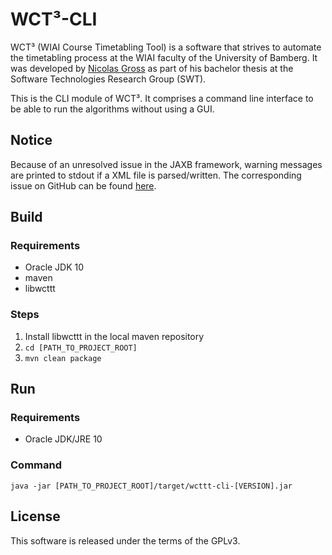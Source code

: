 # WCT³-CLI

WCT³ (WIAI Course Timetabling Tool) is a software that strives to automate the 
timetabling process at the WIAI faculty of the University of Bamberg. It was 
developed by [Nicolas Gross](https://github.com/nicolasgross) as part of his 
bachelor thesis at the Software Technologies Research Group (SWT).

This is the CLI module of WCT³. It comprises a command line interface to be 
able to run the algorithms without using a GUI.


## Notice

Because of an unresolved issue in the JAXB framework, warning messages are
printed to stdout if a XML file is parsed/written. The corresponding issue on 
GitHub can be found [here](https://github.com/javaee/jaxb-v2/issues/1197).


## Build

### Requirements

- Oracle JDK 10
- maven
- libwcttt

### Steps

1. Install libwcttt in the local maven repository
2. `cd [PATH_TO_PROJECT_ROOT]`
3. `mvn clean package` 


## Run

### Requirements

- Oracle JDK/JRE 10

### Command

`java -jar [PATH_TO_PROJECT_ROOT]/target/wcttt-cli-[VERSION].jar`


## License

This software is released under the terms of the GPLv3.
